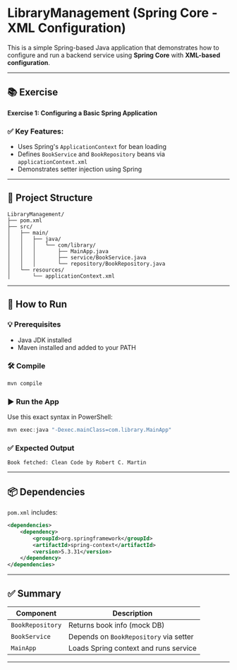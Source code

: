 
# LibraryManagement (Spring Core - XML Configuration)

This is a simple Spring-based Java application that demonstrates how to configure and run a backend service using **Spring Core** with **XML-based configuration**.

---

## 📚 Exercise

**Exercise 1: Configuring a Basic Spring Application**

### ✅ Key Features:
- Uses Spring's `ApplicationContext` for bean loading
- Defines `BookService` and `BookRepository` beans via `applicationContext.xml`
- Demonstrates setter injection using Spring

---

## 📂 Project Structure

```
LibraryManagement/
├── pom.xml
├── src/
│   ├── main/
│   │   ├── java/
│   │   │   └── com/library/
│   │   │       ├── MainApp.java
│   │   │       ├── service/BookService.java
│   │   │       └── repository/BookRepository.java
│   └── resources/
│       └── applicationContext.xml
```

---

## 🧪 How to Run

### 💡 Prerequisites
- Java JDK installed
- Maven installed and added to your PATH

### 🛠 Compile
```bash
mvn compile
```

### ▶️ Run the App
Use this exact syntax in PowerShell:
```powershell
mvn exec:java "-Dexec.mainClass=com.library.MainApp"
```

### ✅ Expected Output
```
Book fetched: Clean Code by Robert C. Martin
```

---

## 📦 Dependencies

`pom.xml` includes:

```xml
<dependencies>
    <dependency>
        <groupId>org.springframework</groupId>
        <artifactId>spring-context</artifactId>
        <version>5.3.31</version>
    </dependency>
</dependencies>
```

---

## ✅ Summary

| Component        | Description                             |
|------------------|-----------------------------------------|
| `BookRepository` | Returns book info (mock DB)             |
| `BookService`    | Depends on `BookRepository` via setter  |
| `MainApp`        | Loads Spring context and runs service   |

---
